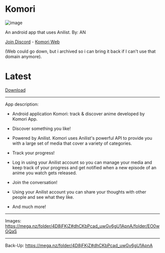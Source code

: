 # Komori
![image](https://user-images.githubusercontent.com/88599122/229846555-39225bc7-7db4-4bfc-8abb-0306ceaf51ff.png)

An android app that uses Anilist. By: AN

[Join Discord](https://komori.neocities.org/discord) - [Komori Web](https://komori.neocities.org/) 

(Web could go down, but i archived so i can bring it back if I can't use that domain anymore).

# Latest
[Download](https://komori.neocities.org/apk)

----

App description:

- Android application Komori: track & discover anime developed by Komori App.

- Discover something you like!

- Powered by Anilist. Komori uses Anilist's powerful API to provide you with a large set of media that cover a variety of categories.

- Track your progress!

- Log in using your Anilist account so you can manage your media and keep track of your progress and get notified when a new episode of an anime you watch gets released.

- Join the conversation!

- Using your Anilist account you can share your thoughts with other people and see what they like.

- And much more!

----
Images: https://mega.nz/folder/4D8jFKjZ#dhCKbPcad_uwGv6gU1ApnA/folder/EO0wGQaS

----
Back-Up: https://mega.nz/folder/4D8jFKjZ#dhCKbPcad_uwGv6gU1ApnA
